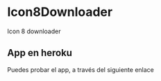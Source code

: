 # Icon8Downloader
Icon 8 downloader

## App en heroku
Puedes probar el app, a través del siguiente enlace [](https://icon8downloader.herokuapp.com/)
